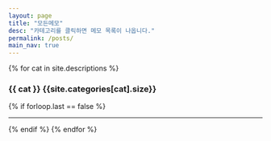```yaml
---
layout: page
title: "모든메모"
desc: "카테고리를 클릭하면 메모 목록이 나옵니다."
permalink: /posts/
main_nav: true
---
```


{% for cat in site.descriptions %}
  <h3 class="posts-list-title" id="{{cat}}" onclick="togglePosts('{{cat}}')">{{ cat }} <span class="post_count">{{site.categories[cat].size}}</span></h3>
  <ul class="posts-list" style="display:none" id="{{cat}}_post_wrap">
  {% for post in site.categories[cat] %}
    <li>
      <strong>
        <a href="{{ post.url | prepend: site.baseurl }}">{{ post.title }}</a>
      </strong>
    </li>
  {% endfor %}
  </ul>
  {% if forloop.last == false %}<hr>{% endif %}
{% endfor %}
<br>

<script>
function togglePosts(id) {
  let postWrapId = id + "_post_wrap";
  let x = document.getElementById(postWrapId);
  if (x.style.display === "none") {
    x.style.display = "block";
  } else {
    x.style.display = "none";
  }
}
</script>
